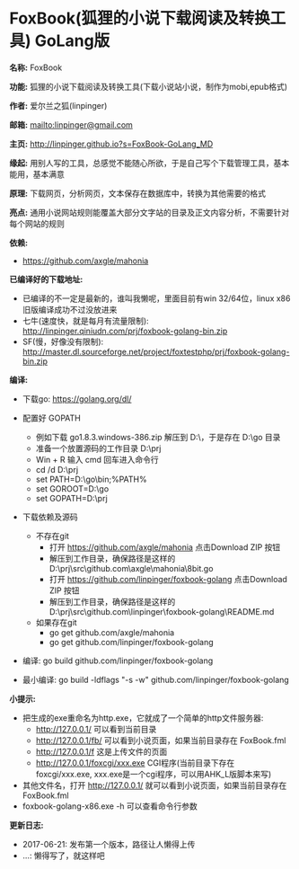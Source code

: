 # FoxBook(狐狸的小说下载阅读及转换工具) GoLang版

**名称:** FoxBook

**功能:** 狐狸的小说下载阅读及转换工具(下载小说站小说，制作为mobi,epub格式)

**作者:** 爱尔兰之狐(linpinger)

**邮箱:** <mailto:linpinger@gmail.com>

**主页:** <http://linpinger.github.io?s=FoxBook-GoLang_MD>

**缘起:** 用别人写的工具，总感觉不能随心所欲，于是自己写个下载管理工具，基本能用，基本满意

**原理:** 下载网页，分析网页，文本保存在数据库中，转换为其他需要的格式

**亮点:** 通用小说网站规则能覆盖大部分文字站的目录及正文内容分析，不需要针对每个网站的规则

**依赖:**
- https://github.com/axgle/mahonia

**已编译好的下载地址:**
- 已编译的不一定是最新的，谁叫我懒呢，里面目前有win 32/64位，linux x86旧版编译成功不过没放进来
- 七牛(速度快，就是每月有流量限制): http://linpinger.qiniudn.com/prj/foxbook-golang-bin.zip
- SF(慢，好像没有限制): http://master.dl.sourceforge.net/project/foxtestphp/prj/foxbook-golang-bin.zip

**编译:**
- 下载go: https://golang.org/dl/
- 配置好 GOPATH
  - 例如下载 go1.8.3.windows-386.zip 解压到 D:\，于是存在 D:\go 目录
  - 准备一个放置源码的工作目录 D:\prj
  - Win + R 输入 cmd 回车进入命令行
  - cd /d D:\prj
  - set PATH=D:\go\bin;%PATH%
  - set GOROOT=D:\go
  - set GOPATH=D:\prj
- 下载依赖及源码
  - 不存在git
    - 打开 https://github.com/axgle/mahonia             点击Download ZIP 按钮
	- 解压到工作目录，确保路径是这样的 D:\prj\src\github.com\axgle\mahonia\8bit.go
	- 打开 https://github.com/linpinger/foxbook-golang  点击Download ZIP 按钮
	- 解压到工作目录，确保路径是这样的 D:\prj\src\github.com\linpinger\foxbook-golang\README.md
  - 如果存在git
    - go get github.com/axgle/mahonia
    - go get github.com/linpinger/foxbook-golang

- 编译: go build github.com/linpinger/foxbook-golang
- 最小编译: go build -ldflags "-s -w" github.com/linpinger/foxbook-golang

**小提示:**
- 把生成的exe重命名为http.exe，它就成了一个简单的http文件服务器:
  - http://127.0.0.1/ 可以看到当前目录
  - http://127.0.0.1/fb/ 可以看到小说页面，如果当前目录存在 FoxBook.fml
  - http://127.0.0.1/f 这是上传文件的页面
  - http://127.0.0.1/foxcgi/xxx.exe  CGI程序(当前目录下存在 foxcgi/xxx.exe, xxx.exe是一个cgi程序，可以用AHK_L版脚本来写)
- 其他文件名，打开 http://127.0.0.1/ 就可以看到小说页面，如果当前目录存在 FoxBook.fml
- foxbook-golang-x86.exe -h 可以查看命令行参数

**更新日志:**
- 2017-06-21: 发布第一个版本，路径让人懒得上传
- ...: 懒得写了，就这样吧

